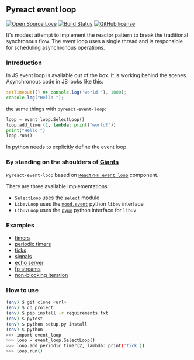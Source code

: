 ## Pyreact event loop

[![Open Source Love](https://badges.frapsoft.com/os/v1/open-source.png?v=103)](https://github.com/mapogolions/pyreact-event-loop) [![Build Status](https://travis-ci.org/mapogolions/pyreact-event-loop.svg?branch=master)](https://travis-ci.org/mapogolions/pyreact-event-loop) [![GitHub license](https://img.shields.io/github/license/Naereen/StrapDown.js.svg)](./LICENSE.txt)

It's modest attempt to implement the reactor pattern to break the traditional synchronous flow. The event loop uses a single thread and is responsible for scheduling asynchronous operations.


### Introduction

In JS event loop is available out of the box. It is working behind the scenes. Asynchronous code in JS looks like this:

```js
setTimeout(() => console.log('world!'), 1000);
console.log("Hello ");
```

the same things with `pyreact-event-loop`:

```python
loop = event_loop.SelectLoop()
loop.add_timer(1, lambda: print("world!"))
print("Hello ")
loop.run()
```

In python needs to explicitly define the event loop.


### By standing on the shoulders of [Giants](https://reactphp.org/event-loop/)

`Pyreact-event-loop` based on [`ReactPHP event loop`](https://reactphp.org/event-loop/) component.

There are three available implementations:

* `SelectLoop` uses the [`select`](https://docs.python.org/3/library/select.html) module
* `LibevLoop` uses the [`mood.event`](https://github.com/lekma/mood.event) python `libev` interface
* `LibuvLoop` uses the [`pyuv`](https://github.com/saghul/pyuv) python interface for `libuv`


### Examples

* [timers](./examples/01-timers.md)
* [periodic timers](./examples/02-periodic.md)
* [ticks](./examples/03-ticks.md)
* [signals](./examples/04-signals.md)
* [echo server](./examples/05-echo-server.md)
* [fp streams](./examples/06-fp-streams.md)
* [non-blocking iteration](./examples/07-non-blocking-iteration.md)


### How to use

```sh
(env) $ git clone <url>
(env) $ cd project
(env) $ pip install -r requirements.txt
(env) $ pytest
(env) $ python setup.py install
(env) $ python
>>> import event_loop
>>> loop = event_loop.SelectLoop()
>>> loop.add_periodic_timer(2, lambda: print('tick'))
>>> loop.run()
```
